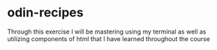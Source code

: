 # odin-recipes

Through this exercise I will be mastering using my terminal as well as utilizing components of html that I have learned throughout the course
